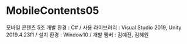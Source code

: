 # MobileContents05

모바일 콘텐츠 5조 개발 환경 : C# / 사용 라이브러리 : Visual Studio 2019, Unity 2019.4.23f1 / 설치 환경 : Window10 / 개발 멤버 : 김예진, 김혜원
